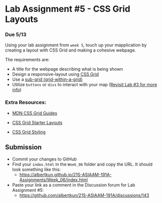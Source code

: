 # Lab Assignment #5 - CSS Grid Layouts
### Due 5/13
Using your lab assignment from `week 5`, touch up your mapplication by creating a layout with CSS Grid and making a cohesive webpage.

The requirements are:
- A title for the webpage describing what is being shown
- Design a responsive-layout using [CSS Grid](https://developer.mozilla.org/en-US/docs/Web/CSS/CSS_Grid_Layout)
- Use a [sub-grid (grid-within-a-grid)](https://developer.mozilla.org/en-US/docs/Web/CSS/CSS_Grid_Layout/Subgrid)
- Utilize `buttons` or `divs` to interact with your map ([Revisit Lab #3 for more info](../../Week_3/Lab/readme.md))

### Extra Resources:

- [MDN CSS Grid Guides](https://developer.mozilla.org/en-US/docs/Web/CSS/CSS_Grid_Layout#guides)

- [CSS Grid Starter Layouts](https://css-tricks.com/snippets/css/css-grid-starter-layouts/)

- [CSS Grid Styling](https://www.w3schools.com/css/css_grid.asp)

## Submission
- Commit your changes to GitHub
- Find your `index.html` in the `Week_06` folder and copy the URL. It should look something like this:
  - https://albertkun.github.io/21S-ASIAAM-191A-Assignments/Week_06/index.html
- Paste your link as a comment in the Discussion forum for Lab Assignment #5: 
  - https://github.com/albertkun/21S-ASIAAM-191A/discussions/143
